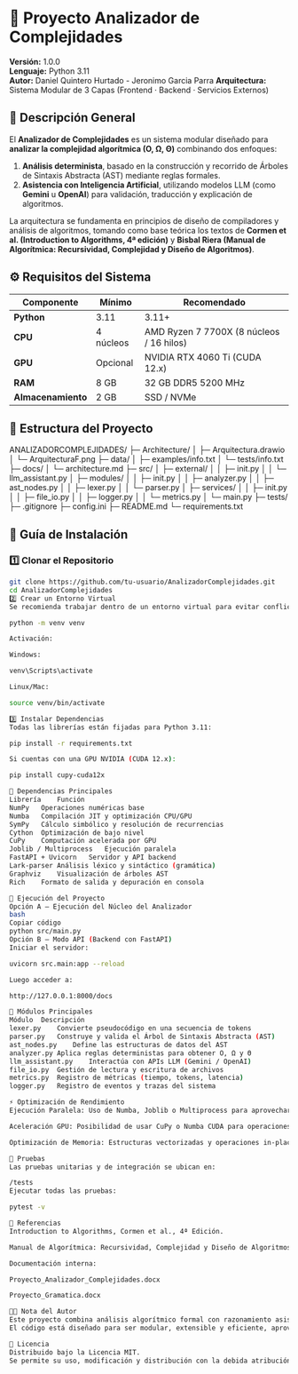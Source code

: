 # 🧩 Proyecto Analizador de Complejidades

**Versión:** 1.0.0  
**Lenguaje:** Python 3.11  
**Autor:** Daniel Quintero Hurtado - Jeronimo Garcia Parra
**Arquitectura:** Sistema Modular de 3 Capas (Frontend · Backend · Servicios Externos)

## 📘 Descripción General

El **Analizador de Complejidades** es un sistema modular diseñado para **analizar la complejidad algorítmica (O, Ω, Θ)** combinando dos enfoques:

1. **Análisis determinista**, basado en la construcción y recorrido de Árboles de Sintaxis Abstracta (AST) mediante reglas formales.  
2. **Asistencia con Inteligencia Artificial**, utilizando modelos LLM (como **Gemini** u **OpenAI**) para validación, traducción y explicación de algoritmos.

La arquitectura se fundamenta en principios de diseño de compiladores y análisis de algoritmos, tomando como base teórica los textos de **Cormen et al. (Introduction to Algorithms, 4ª edición)** y **Bisbal Riera (Manual de Algorítmica: Recursividad, Complejidad y Diseño de Algoritmos)**.

## ⚙️ Requisitos del Sistema

| Componente | Mínimo | Recomendado |
|-------------|---------|--------------|
| **Python** | 3.11 | 3.11+ |
| **CPU** | 4 núcleos | AMD Ryzen 7 7700X (8 núcleos / 16 hilos) |
| **GPU** | Opcional | NVIDIA RTX 4060 Ti (CUDA 12.x) |
| **RAM** | 8 GB | 32 GB DDR5 5200 MHz |
| **Almacenamiento** | 2 GB | SSD / NVMe |

## 🧱 Estructura del Proyecto

ANALIZADORCOMPLEJIDADES/
├─ Architecture/
│ ├─ Arquitectura.drawio
│ └─ ArquitecturaF.png
├─ data/
│ ├─ examples/info.txt
│ └─ tests/info.txt
├─ docs/
│ └─ architecture.md
├─ src/
│ ├─ external/
│ │ ├─ init.py
│ │ └─ llm_assistant.py
│ ├─ modules/
│ │ ├─ init.py
│ │ ├─ analyzer.py
│ │ ├─ ast_nodes.py
│ │ ├─ lexer.py
│ │ └─ parser.py
│ ├─ services/
│ │ ├─ init.py
│ │ ├─ file_io.py
│ │ ├─ logger.py
│ │ └─ metrics.py
│ └─ main.py
├─ tests/
├─ .gitignore
├─ config.ini
├─ README.md
└─ requirements.txt

## 🧩 Guía de Instalación

### 1️⃣ Clonar el Repositorio
```bash
git clone https://github.com/tu-usuario/AnalizadorComplejidades.git
cd AnalizadorComplejidades
2️⃣ Crear un Entorno Virtual
Se recomienda trabajar dentro de un entorno virtual para evitar conflictos:

python -m venv venv

Activación:

Windows:

venv\Scripts\activate

Linux/Mac:

source venv/bin/activate

3️⃣ Instalar Dependencias
Todas las librerías están fijadas para Python 3.11:

pip install -r requirements.txt

Si cuentas con una GPU NVIDIA (CUDA 12.x):

pip install cupy-cuda12x

🧠 Dependencias Principales
Librería	Función
NumPy	Operaciones numéricas base
Numba	Compilación JIT y optimización CPU/GPU
SymPy	Cálculo simbólico y resolución de recurrencias
Cython	Optimización de bajo nivel
CuPy	Computación acelerada por GPU
Joblib / Multiprocess	Ejecución paralela
FastAPI + Uvicorn	Servidor y API backend
Lark-parser	Análisis léxico y sintáctico (gramática)
Graphviz	Visualización de árboles AST
Rich	Formato de salida y depuración en consola

🚀 Ejecución del Proyecto
Opción A — Ejecución del Núcleo del Analizador
bash
Copiar código
python src/main.py
Opción B — Modo API (Backend con FastAPI)
Iniciar el servidor:

uvicorn src.main:app --reload

Luego acceder a:

http://127.0.0.1:8000/docs

🧮 Módulos Principales
Módulo	Descripción
lexer.py	Convierte pseudocódigo en una secuencia de tokens
parser.py	Construye y valida el Árbol de Sintaxis Abstracta (AST)
ast_nodes.py	Define las estructuras de datos del AST
analyzer.py	Aplica reglas deterministas para obtener O, Ω y Θ
llm_assistant.py	Interactúa con APIs LLM (Gemini / OpenAI)
file_io.py	Gestión de lectura y escritura de archivos
metrics.py	Registro de métricas (tiempo, tokens, latencia)
logger.py	Registro de eventos y trazas del sistema

⚡ Optimización de Rendimiento
Ejecución Paralela: Uso de Numba, Joblib o Multiprocess para aprovechar los 16 hilos del Ryzen 7 7700X.

Aceleración GPU: Posibilidad de usar CuPy o Numba CUDA para operaciones numéricas pesadas.

Optimización de Memoria: Estructuras vectorizadas y operaciones in-place para aprovechar la DDR5 de alta frecuencia.

🧰 Pruebas
Las pruebas unitarias y de integración se ubican en:

/tests
Ejecutar todas las pruebas:

pytest -v

📖 Referencias
Introduction to Algorithms, Cormen et al., 4ª Edición.

Manual de Algorítmica: Recursividad, Complejidad y Diseño de Algoritmos, Bisbal Riera.

Documentación interna:

Proyecto_Analizador_Complejidades.docx

Proyecto_Gramatica.docx

🧑‍💻 Nota del Autor
Este proyecto combina análisis algorítmico formal con razonamiento asistido por IA, integrando teoría de compiladores con procesamiento en lenguaje natural.
El código está diseñado para ser modular, extensible y eficiente, aprovechando al máximo el hardware disponible.

📜 Licencia
Distribuido bajo la Licencia MIT.
Se permite su uso, modificación y distribución con la debida atribución.